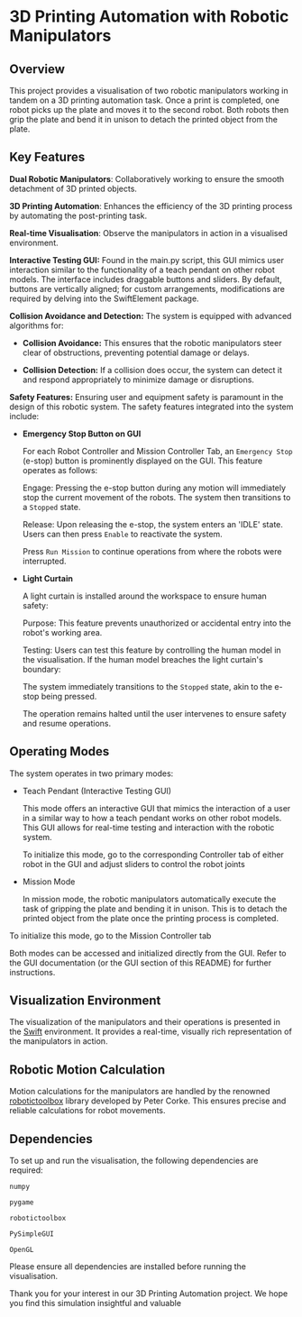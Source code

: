 # 3D Printing Automation with Robotic Manipulators

## Overview

This project provides a visualisation of two robotic manipulators working in tandem on a 3D printing automation task. Once a print is completed, one robot picks up the plate and moves it to the second robot. Both robots then grip the plate and bend it in unison to detach the printed object from the plate.

## Key Features

**Dual Robotic Manipulators**: Collaboratively working to ensure the smooth detachment of 3D printed objects.  

**3D Printing Automation**: Enhances the efficiency of the 3D printing process by automating the post-printing task.  

**Real-time Visualisation**: Observe the manipulators in action in a visualised environment.  

**Interactive Testing GUI:** Found in the main.py script, this GUI mimics user interaction similar to the functionality of a teach pendant on other robot models. The interface includes draggable buttons and sliders. By default, buttons are vertically aligned; for custom arrangements, modifications are required by delving into the SwiftElement package.  

**Collision Avoidance and Detection:** The system is equipped with advanced algorithms for:

- **Collision Avoidance:** This ensures that the robotic manipulators steer clear of obstructions, preventing potential damage or delays.

- **Collision Detection:** If a collision does occur, the system can detect it and respond appropriately to minimize damage or disruptions.  

**Safety Features:** Ensuring user and equipment safety is paramount in the design of this robotic system. The safety features integrated into the system include:  

- **Emergency Stop Button on GUI**  

  For each Robot Controller and Mission Controller Tab, an `Emergency Stop` (e-stop) button is prominently displayed on the GUI. This feature operates as follows:

  Engage: Pressing the e-stop button during any motion will immediately stop the current movement of the robots. The system then transitions to a `Stopped` state.

  Release: Upon releasing the e-stop, the system enters an 'IDLE' state. Users can then press `Enable` to reactivate the system.

  Press `Run Mission` to continue operations from where the robots were interrupted.  

- **Light Curtain**  

  A light curtain is installed around the workspace to ensure human safety:

  Purpose: This feature prevents unauthorized or accidental entry into the robot's working area.

  Testing: Users can test this feature by controlling the human model in the visualisation. If the human model breaches the light curtain's boundary:

  The system immediately transitions to the `Stopped` state, akin to the e-stop being pressed.
  
  The operation remains halted until the user intervenes to ensure safety and resume operations.

## Operating Modes

The system operates in two primary modes:

- Teach Pendant (Interactive Testing GUI)  
   
  This mode offers an interactive GUI that mimics the interaction of a user in a similar way to how a teach pendant works on other robot models. This GUI allows for real-time testing and interaction with the robotic system.

  To initialize this mode, go to the corresponding Controller tab of either robot in the GUI and adjust sliders to control the robot joints 

- Mission Mode  

  In mission mode, the robotic manipulators automatically execute the task of gripping the plate and bending it in unison. This is to detach the printed object from the plate once the printing process is completed.

To initialize this mode, go to the Mission Controller tab

Both modes can be accessed and initialized directly from the GUI. Refer to the GUI documentation (or the GUI section of this README) for further instructions.
## Visualization Environment
The visualization of the manipulators and their operations is presented in the [Swift](https://github.com/jhavl/swift) environment. It provides a real-time, visually rich representation of the manipulators in action.

## Robotic Motion Calculation

Motion calculations for the manipulators are handled by the renowned [robotictoolbox](https://github.com/petercorke/roboticstoolbox-python) library developed by Peter Corke. This ensures precise and reliable calculations for robot movements.

## Dependencies
To set up and run the visualisation, the following dependencies are required:

`numpy`

`pygame`

`robotictoolbox`

`PySimpleGUI`

`OpenGL`

Please ensure all dependencies are installed before running the visualisation.

Thank you for your interest in our 3D Printing Automation project. We hope you find this simulation insightful and valuable
